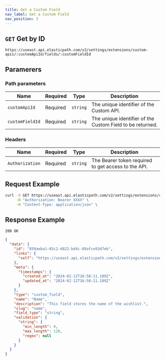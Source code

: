 ```yaml
---
title: Get a Custom Field
nav_label: Get a Custom Field
nav_position: 3
---
```


## `GET` Get by ID

```http
https://useast.api.elasticpath.com/v2/settings/extensions/custom-apis/:customApiId/fields/:customFieldId
```

## Paramerers

### Path parameters

| Name            | Required | Type     | Description                                               |
|-----------------|----------|----------|-----------------------------------------------------------|
| `customApiId`   | Required | `string` | The unique identifier of the Custom API.                  |
| `customFieldId` | Required | `string` | The unique identifier of the Custom Field to be returned. |

### Headers

| Name            | Required | Type     | Description                                         |
|-----------------|----------|----------|-----------------------------------------------------|
| `Authorization` | Required | `string` | The Bearer token required to get access to the API. |

## Request Example

```bash
curl -X GET https://useast.api.elasticpath.com/v2/settings/extensions/custom-apis/:customApiId/fields/:customFieldId \
     -H "Authorization: Bearer XXXX" \
     -H "Content-Type: application/json" \
```

## Response Example

`200 OK`

```json
{
  "data": {
    "id": "859aeba1-03c2-4822-bd4c-89afce93d7eb",
    "links": {
      "self": "https://useast.api.elasticpath.com/v2/settings/extensions/custom-apis/7e067539-6f6c-46e1-8c55-940031b36c6a/fields/859aeba1-03c2-4822-bd4c-89afce93d7eb"
    },
    "meta": {
      "timestamps": {
        "created_at": "2024-02-12T16:58:11.189Z",
        "updated_at": "2024-02-12T16:58:11.189Z"
      }
    },
    "type": "custom_field",
    "name": "Name",
    "description": "This field stores the name of the wishlist.",
    "slug": "name",
    "field_type": "string",
    "validation": {
      "string": {
        "min_length": 0,
        "max_length": 128,
        "regex": null
      }
    }
  }
}
```
